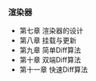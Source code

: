<!--
 * @Description: 
-->
### 渲染器
- 第七章 渲染器的设计
- 第八章 挂载与更新
- 第九章 简单Diff算法
- 第十章 双端Diff算法
- 第十一章 快速Diff算法
